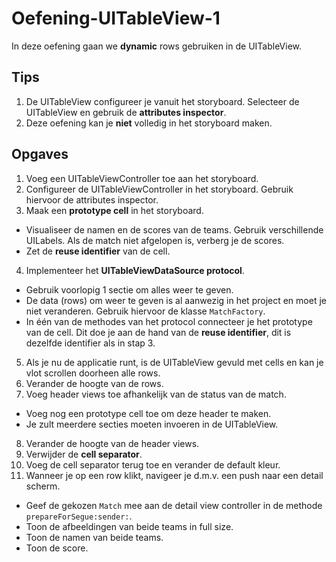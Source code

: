 # Oefening-UITableView-1

In deze oefening gaan we **dynamic** rows gebruiken in de UITableView.

## Tips
1. De UITableView configureer je vanuit het storyboard. Selecteer de UITableView en gebruik de **attributes inspector**.
2. Deze oefening kan je **niet** volledig in het storyboard maken.

## Opgaves
1. Voeg een UITableViewController toe aan het storyboard.
2. Configureer de UITableViewController in het storyboard. Gebruik hiervoor de attributes inspector.
3. Maak een **prototype cell** in het storyboard.
  - Visualiseer de namen en de scores van de teams. Gebruik verschillende UILabels. Als de match niet afgelopen is, verberg je de scores.
  - Zet de **reuse identifier** van de cell.
4. Implementeer het **UITableViewDataSource protocol**.
  - Gebruik voorlopig 1 sectie om alles weer te geven.
  - De data (rows) om weer te geven is al aanwezig in het project en moet je niet veranderen. Gebruik hiervoor de klasse `MatchFactory`.
  - In één van de methodes van het protocol connecteer je het prototype van de cell. Dit doe je aan de hand van de **reuse identifier**, dit is dezelfde identifier als in stap 3.
5. Als je nu de applicatie runt, is de UITableView gevuld met cells en kan je vlot scrollen doorheen alle rows.
6. Verander de hoogte van de rows.
7. Voeg header views toe afhankelijk van de status van de match.
  - Voeg nog een prototype cell toe om deze header te maken.
  - Je zult meerdere secties moeten invoeren in de UITableView.
8. Verander de hoogte van de header views.
9. Verwijder de **cell separator**.
10. Voeg de cell separator terug toe en verander de default kleur.
11. Wanneer je op een row klikt, navigeer je d.m.v. een push naar een detail scherm.
  - Geef de gekozen `Match` mee aan de detail view controller in de methode `prepareForSegue:sender:`.
  - Toon de afbeeldingen van beide teams in full size.
  - Toon de namen van beide teams.
  - Toon de score.
